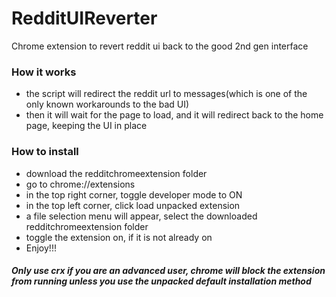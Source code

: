 # RedditUIReverter
Chrome extension to revert reddit ui back to the good 2nd gen interface
### How it works
- the script will redirect the reddit url to messages(which is one of the only known workarounds to the bad UI)
- then it will wait for the page to load, and it will redirect back to the home page, keeping the UI in place
### How to install
- download the redditchromeextension folder
- go to chrome://extensions
- in the top right corner, toggle developer mode to ON
- in the top left corner, click load unpacked extension
- a file selection menu will appear, select the downloaded redditchromeextension folder
- toggle the extension on, if it is not already on
- Enjoy!!!
##### Only use crx if you are an advanced user, chrome will block the extension from running unless you use the unpacked default installation method
